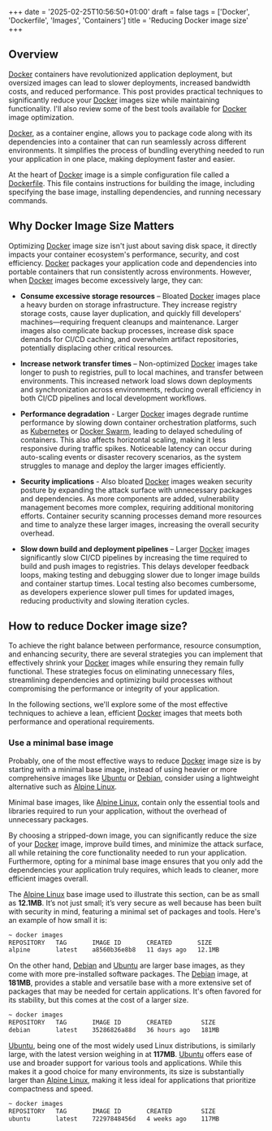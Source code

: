 +++
date = '2025-02-25T10:56:50+01:00'
draft = false
tags = ['Docker', 'Dockerfile', 'Images', 'Containers']
title = 'Reducing Docker image size'
+++

## Overview

[Docker](https://www.docker.com/) containers have revolutionized application deployment, but oversized images can lead to slower deployments, increased bandwidth costs, and reduced performance. This post provides practical techniques to significantly reduce your [Docker](https://www.docker.com/) images size while maintaining functionality. I'll  also review some of the best tools available for [Docker](https://www.docker.com/) image optimization.

[Docker](https://www.docker.com/), as a container engine, allows you to package code along with its dependencies into a container that can run seamlessly across different environments. It simplifies the process of bundling everything needed to run your application in one place, making deployment faster and easier.

At the heart of [Docker](https://www.docker.com/) image is a simple configuration file called a [Dockerfile](https://docs.docker.com/reference/dockerfile/). This file contains instructions for building the image, including specifying the base image, installing dependencies, and running necessary commands.

## **Why Docker Image Size Matters**  

Optimizing [Docker](https://www.docker.com/) image size isn't just about saving disk space, it directly impacts your container ecosystem's performance, security, and cost efficiency. [Docker](https://www.docker.com/) packages your application code and dependencies into portable containers that run consistently across environments. However, when [Docker](https://www.docker.com/) images become excessively large, they can:  

- **Consume excessive storage resources** – Bloated [Docker](https://www.docker.com/) images place a heavy burden on storage infrastructure. They increase registry storage costs, cause layer duplication, and quickly fill developers' machines—requiring frequent cleanups and maintenance. Larger images also complicate backup processes, increase disk space demands for CI/CD caching, and overwhelm artifact repositories, potentially displacing other critical resources.  

- **Increase network transfer times** – Non-optimized [Docker](https://www.docker.com/) images take longer to push to registries, pull to local machines, and transfer between environments. This increased network load slows down deployments and synchronization across environments, reducing overall efficiency in both CI/CD pipelines and local development workflows.  

- **Performance degradation** - Larger [Docker](https://www.docker.com/) images degrade runtime performance by slowing down container orchestration platforms, such as [Kubernetes](https://kubernetes.io/) or [Docker Swarm](https://docs.docker.com/engine/swarm/), leading to delayed scheduling of containers. This also affects horizontal scaling, making it less responsive during traffic spikes. Noticeable latency can occur during auto-scaling events or disaster recovery scenarios, as the system struggles to manage and deploy the larger images efficiently.

- **Security implications** - Also bloated [Docker](https://www.docker.com/) images weaken security posture by expanding the attack surface with unnecessary packages and dependencies. As more components are added, vulnerability management becomes more complex, requiring additional monitoring efforts. Container security scanning processes demand more resources and time to analyze these larger images, increasing the overall security overhead.

- **Slow down build and deployment pipelines** – Larger [Docker](https://www.docker.com/) images significantly slow CI/CD pipelines by increasing the time required to build and push images to registries. This delays developer feedback loops, making testing and debugging slower due to longer image builds and container startup times. Local testing also becomes cumbersome, as developers experience slower pull times for updated images, reducing productivity and slowing iteration cycles.

## How to reduce Docker image size?

To achieve the right balance between performance, resource consumption, and enhancing security, there are several strategies you can implement that effectively shrink your [Docker](https://www.docker.com/) images while ensuring they remain fully functional. These strategies focus on eliminating unnecessary files, streamlining dependencies and optimizing build processes without compromising the performance or integrity of your application.

In the following sections, we'll explore some of the most effective techniques to achieve a lean, efficient [Docker](https://www.docker.com/) images that meets both performance and operational requirements.

### Use a minimal base image

Probably, one of the most effective ways to reduce [Docker](https://www.docker.com/) image size is by starting with a minimal base image, instead of using heavier or more comprehensive images like [Ubuntu](https://ubuntu.com/) or [Debian](https://www.debian.org/), consider using a lightweight alternative such as [Alpine Linux](https://www.alpinelinux.org/). 

Minimal base images, like [Alpine Linux](https://www.alpinelinux.org/), contain only the essential tools and libraries required to run your application, without the overhead of unnecessary packages. 

By choosing a stripped-down image, you can significantly reduce the size of your [Docker](https://www.docker.com/) image, improve build times, and minimize the attack surface, all while retaining the core functionality needed to run your application. Furthermore, opting for a minimal base image ensures that you only add the dependencies your application truly requires, which leads to cleaner, more efficient images overall.

The [Alpine Linux](https://www.alpinelinux.org/) base image used to illustrate this section, can be as small as **12.1MB**. It’s not just small; it’s very secure as well because has been built with security in mind, featuring a minimal set of packages and tools. Here's an example of how small it is:

```bash
~ docker images                                                                                                                         
REPOSITORY   TAG       IMAGE ID       CREATED       SIZE
alpine       latest    a8560b36e8b8   11 days ago   12.1MB
```
On the other hand, [Debian](https://www.debian.org/) and [Ubuntu](https://ubuntu.com/) are larger base images, as they come with more pre-installed software packages. The [Debian](https://www.debian.org/) image, at **181MB**, provides a stable and versatile base with a more extensive set of packages that may be needed for certain applications. It's often favored for its stability, but this comes at the cost of a larger size.

```bash
~ docker images
REPOSITORY   TAG       IMAGE ID       CREATED        SIZE
debian       latest    35286826a88d   36 hours ago   181MB
```

[Ubuntu](https://ubuntu.com/), being one of the most widely used Linux distributions, is similarly large, with the latest version weighing in at **117MB**. [Ubuntu](https://ubuntu.com/) offers ease of use and broader support for various tools and applications. While this makes it a good choice for many environments, its size is substantially larger than  [Alpine Linux](https://www.alpinelinux.org/), making it less ideal for applications that prioritize compactness and speed.

```bash
~ docker images
REPOSITORY   TAG       IMAGE ID       CREATED        SIZE
ubuntu       latest    72297848456d   4 weeks ago    117MB
```

